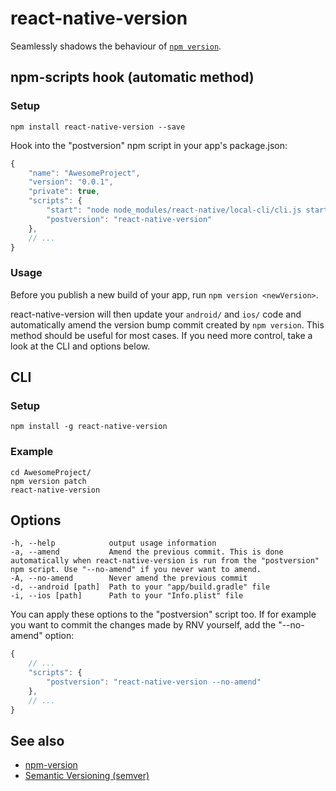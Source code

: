 # react-native-version

Seamlessly shadows the behaviour of [`npm version`](https://docs.npmjs.com/cli/version).

## npm-scripts hook (automatic method)

### Setup

```shell
npm install react-native-version --save
```

Hook into the "postversion" npm script in your app's package.json:

```js
{
	"name": "AwesomeProject",
	"version": "0.0.1",
	"private": true,
	"scripts": {
		"start": "node node_modules/react-native/local-cli/cli.js start",
		"postversion": "react-native-version"
	},
	// ...
}
```

### Usage

Before you publish a new build of your app, run `npm version <newVersion>`.

react-native-version will then update your `android/` and `ios/` code and automatically amend the version bump commit created by `npm version`. This method should be useful for most cases. If you need more control, take a look at the CLI and options below.

## CLI

### Setup

```shell
npm install -g react-native-version
```

### Example

```shell
cd AwesomeProject/
npm version patch
react-native-version
```

## Options

```
-h, --help            output usage information
-a, --amend           Amend the previous commit. This is done automatically when react-native-version is run from the "postversion" npm script. Use "--no-amend" if you never want to amend.
-A, --no-amend        Never amend the previous commit
-d, --android [path]  Path to your "app/build.gradle" file
-i, --ios [path]      Path to your "Info.plist" file
```

You can apply these options to the "postversion" script too. If for example you want to commit the changes made by RNV yourself, add the "--no-amend" option:

```js
{
	// ...
	"scripts": {
		"postversion": "react-native-version --no-amend"
	},
	// ...
}
```

## See also

- [npm-version](https://docs.npmjs.com/cli/version)
- [Semantic Versioning (semver)](http://semver.org/)

